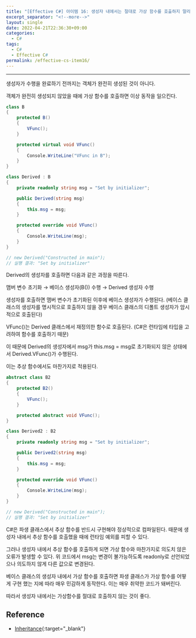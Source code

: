 ```yaml
---
title: "[Effective C#] 아이템 16: 생성자 내에서는 절대로 가상 함수를 호출하지 말라"
excerpt_separator: "<!--more-->"
layout: single
date: 2022-04-21T22:36:30+09:00
categories:
  - C#
tags:
  - C#
  - Effective C#
permalink: /effective-cs-item16/
---
```

---
생성자가 수행을 완료하기 전까지는 객체가 완전히 생성된 것이 아니다.

객체가 완전히 생성되지 않았을 때에 가상 함수를 호출하면 이상 동작을 일으킨다.
<!--more-->

```cs
class B
{
    protected B()
    {
        VFunc();
    }

    protected virtual void VFunc()
    {
        Console.WriteLine("VFunc in B");
    }
}

class Derived : B
{
    private readonly string msg = "Set by initializer";

    public Derived(string msg)
    {
        this.msg = msg;
    }

    protected override void VFunc()
    {
        Console.WriteLine(msg);
    }
}

// new Derived("Constructed in main");
// 실행 결과: "Set by initializer"
```
Derived의 생성자를 호출하면 다음과 같은 과정을 따른다.

맴버 변수 초기화 → 베이스 생성자(B()) 수행 → Derived 생성자 수행

생성자를 호출하면 맴버 변수가 초기화된 이후에 베이스 생성자가 수행된다. (베이스 클래스의 생성자를 명시적으로 호출하지 않을 경우 베이스 클래스의 디폴트 생성자가 암시적으로 호출된다)

VFunc()는 Derived 클래스에서 재정의한 함수로 호출된다. (C#은 런타임에 타입을 고려하여 함수를 호출하기 때문)

이 때문에 Derived의 생성자에서 msg가 this.msg = msg로 초기화되지 않은 상태에서 Derived.VFunc()가 수행된다.

이는 추상 함수에서도 마찬가지로 적용된다.
```cs
abstract class B2
{
    protected B2()
    {
        VFunc();
    }

    protected abstract void VFunc();
}

class Derived2 : B2
{
    private readonly string msg = "Set by initializer";

    public Derived2(string msg)
    {
        this.msg = msg;
    }

    protected override void VFunc()
    {
        Console.WriteLine(msg);
    }
}

// new Derived("Constructed in main");
// 실행 결과: "Set by initializer"
```

C#은 파생 클래스에서 추상 함수를 반드시 구현해야 정상적으로 컴파일된다. 때문에 생성자 내에서 추상 함수를 호출했을 때에 런타임 예외를 피할 수 있다.

그러나 생성자 내에서 추상 함수를 호출하게 되면 가상 함수와 마찬가지로 의도치 않은 오류가 발생할 수 있다. 위 코드에서 msg는 변경이 불가능하도록 readonly로 선언되었으나 의도하지 않게 다른 값으로 변경된다.

베이스 클래스의 생성자 내에서 가상 함수를 호출하면 파생 클래스가 가상 함수를 어떻게 구현 했는 지에 따라 매우 민감하게 동작한다. 이는 매우 취약한 코드가 돼버린다.

따라서 생성자 내에서는 가상함수를 절대로 호출하지 않는 것이 좋다.

## Reference
* [Inheritance](https://docs.microsoft.com/en-us/dotnet/csharp/fundamentals/object-oriented/){:target="_blank"}